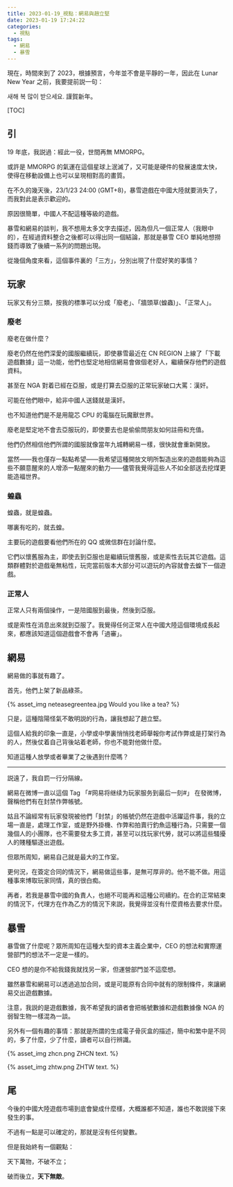 ```yaml
---
title: 2023-01-19_視點：網易與趙立堅
date: 2023-01-19 17:24:22
categories:
  - 視點
tags:
  - 網易
  - 暴雪
---
```

現在，時間來到了 2023，根據預言，今年並不會是平靜的一年，因此在 Lunar New Year 之前，我要提前説一句：

새해 복 많이 받으세요.
謹賀新年。

<!-- more -->

[TOC]

## 引

19 年底，我説過：經此一役，世間再無 MMORPG。

或許是 MMORPG 的氣運在這個星球上泯滅了，又可能是硬件的發展速度太快，使得在移動設備上也可以呈現相對高的畫質。

在不久的幾天後，23/1/23 24:00 (GMT+8)，暴雪遊戲在中國大陸就要消失了，而我對此是表示歡迎的。

原因很簡單，中國人不配這種等級的遊戲。

暴雪和網易的談判，我不想用太多文字去描述，因為但凡一個正常人（我眼中的），在經過資料整合之後都可以得出同一個結論，那就是暴雪 CEO 單純地想撈錢而導致了後續一系列的問題出現。

從幾個角度來看，這個事件裏的「三方」，分別出現了什麼好笑的事情？

## 玩家

玩家又有分三類，按我的標準可以分成「廢老」、「牆頭草(蝗蟲)」、「正常人」。

### 廢老

廢老在做什麼？

廢老仍然在他們深愛的國服繼續玩，即使暴雪最近在 CN REGION 上線了「下載遊戲數據」這一功能，他們也堅定地相信網易會做個老好人，繼續保存他們的遊戲資料。

甚至在 NGA 對着已經在亞服，或是打算去亞服的正常玩家破口大罵：漢奸。

可能在他們眼中，給非中國人送錢就是漢奸。

也不知道他們是不是用龍芯 CPU 的電腦在玩魔獸世界。

廢老是堅定地不會去亞服玩的，即使要去也是偷偷問朋友如何註冊和充值。

他們仍然相信他們所謂的國服就像當年九城轉網易一樣，很快就會重新開放。

當然——我也僅存一點點希望——我希望這種開放文明所製造出來的遊戲能夠為這些不願意醒來的人增添一點醒來的動力——儘管我覺得這些人不如全部送去挖煤更能造福世界。

### 蝗蟲

蝗蟲，就是蝗蟲。

哪裏有吃的，就去蝗。

主要玩的遊戲要看他們所在的 QQ 或微信群在討論什麼。

它們以懷舊服為主，即使去到亞服也是繼續玩懷舊服，或是索性去玩其它遊戲。這類群體對於遊戲毫無粘性，玩完當前版本大部分可以遊玩的內容就會去蝗下一個遊戲。

### 正常人

正常人只有兩個操作，一是陪國服到最後，然後到亞服。

或是索性在消息出來就到亞服了。我覺得任何正常人在中國大陸這個環境成長起來，都應該知道這個遊戲會不會再「過審」。

## 網易

網易做的事就有趣了。

首先，他們上架了新品綠茶。

{% asset_img neteasegreentea.jpg Would you like a tea? %}

只是，這種陰陽怪氣不敢明説的行為，讓我想起了趙立堅。

這個人給我的印象一直是，小學或中學裏悄悄找老師舉報你考試作弊或是打架行為的人，然後仗着自己背後站着老師，你也不能對他做什麼。

知道這種人放學或者畢業了之後遇到什麼嗎？

---

説遠了，我自罰一行分隔線。

網易在微博一直以這個 Tag 「\#网易将继续为玩家服务到最后一刻\#」 在發微博，聲稱他們有在封禁作弊帳號。

姑且不論經常有玩家發現被他們「封禁」的帳號仍然在遊戲中活躍這件事，我的立場一直是，處理工作室，或是野外掛機、作弊和拍賣行釣魚這種行為，只需要一個幾個人的小團隊，也不需要發太多工資，甚至可以找玩家代勞，就可以將這些騷擾人的賤種驅逐出遊戲。

但眾所周知，網易自己就是最大的工作室。

更何況，在簽定合同的情況下，網易做這些事，是無可厚非的。他不能不做。用這種事來博取玩家同情，真的很白痴。

再者，若我是暴雪中國的負責人，也絕不可能再和這種公司續約。在合約正常結束的情況下，代理方在作為乙方的情況下來説，我覺得並沒有什麼資格去要求什麼。

## 暴雪

暴雪做了什麼呢？眾所周知在這種大型的資本主義企業中，CEO 的想法和實際運營部門的想法不一定是一樣的。

CEO 想的是你不給我錢我就找另一家，但運營部門並不這麼想。

雖然暴雪和網易可以透過追加合同，或是可能原有合同中就有的限制條件，來讓網易交出遊戲數據。

注意，我説的是遊戲數據，我不希望我的讀者會把帳號數據和遊戲數據像 NGA 的弱智生物一樣混為一談。

另外有一個有趣的事情：那就是所謂的生成電子骨灰盒的描述，簡中和繁中是不同的，多了什麼，少了什麼，讀者可以自行辨識。

{% asset_img zhcn.png ZHCN text. %}

{% asset_img zhtw.png ZHTW text. %}

## 尾

今後的中國大陸遊戲市場到底會變成什麼樣，大概誰都不知道，誰也不敢説接下來發生的事。

不過有一點是可以確定的，那就是沒有任何變數。

但是我始終有一個觀點：

天下萬物，不破不立；

破而後立，**天下無敵**。